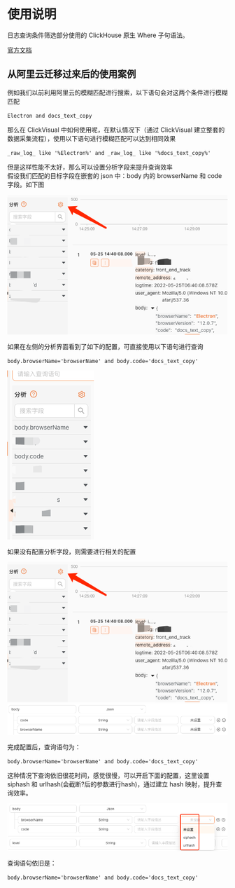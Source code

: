 # 使用说明

日志查询条件筛选部分使用的 ClickHouse 原生 Where 子句语法。

[官方文档](https://clickhouse.com/docs/zh/sql-reference/statements/select/where)

## 从阿里云迁移过来后的使用案例

例如我们以前利用阿里云的模糊匹配进行搜索，以下语句会对这两个条件进行模糊匹配

`Electron and docs_text_copy`

那么在 ClickVisual 中如何使用呢，在默认情况下（通过 ClickVisual 建立整套的数据采集流程），使用以下语句进行模糊匹配可以达到相同效果

`_raw_log_ like '%Electron%' and _raw_log_ like '%docs_text_copy%'`

但是这样性能不太好，那么可以设置分析字段来提升查询效率  
假设我们匹配的目标字段在嵌套的 json 中：body 内的 browserName 和 code 字段。如下图

![img_2.png](../../images/inst-3.png)

如果在左侧的分析界面看到了如下的配置，可直接使用以下语句进行查询

`body.browserName='browserName' and body.code='docs_text_copy'`

![img_1.png](../../images/inst-5.png)

如果没有配置分析字段，则需要进行相关的配置

![img_2.png](../../images/inst-3.png)
![img_1.png](../../images/inst-2.png)

完成配置后，查询语句为：

`body.browserName='browserName' and body.code='docs_text_copy'`

这种情况下查询依旧很花时间，感觉很慢，可以开启下面的配置，这里设置 siphash 和 urlhash(会截断?后的参数进行hash)，通过建立 hash 映射，提升查询效率。

![img_3.png](../../images/inst-4.png)

查询语句依旧是：

`body.browserName='browserName' and body.code='docs_text_copy'`